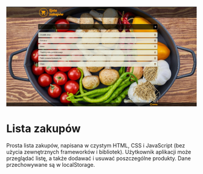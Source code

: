 ![cover](gh/cover.jpg)

# Lista zakupów

Prosta lista zakupów, napisana w czystym HTML, CSS i JavaScript (bez użycia zewnętrznych frameworków i bibliotek). Użytkownik aplikacji może przeglądać listę, a także dodawać i usuwać poszczególne produkty. Dane przechowywane są w localStorage.